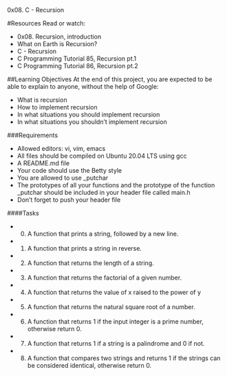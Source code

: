 0x08. C - Recursion

#Resources
Read or watch:
* 0x08. Recursion, introduction
* What on Earth is Recursion?
* C - Recursion
* C Programming Tutorial 85, Recursion pt.1
* C Programming Tutorial 86, Recursion pt.2

##Learning Objectives
At the end of this project, you are expected to be able to explain to anyone, without the help of Google:
* What is recursion
* How to implement recursion
* In what situations you should implement recursion
* In what situations you shouldn’t implement recursion

###Requirements
* Allowed editors: vi, vim, emacs
* All files should be compiled on Ubuntu 20.04 LTS using gcc
* A README.md file
* Your code should use the Betty style
* You are allowed to use _putchar
* The prototypes of all your functions and the prototype of the function _putchar should be included in your header file called main.h
* Don’t forget to push your header file

####Tasks 
* 0. A function that prints a string, followed by a new line.
* 1. A function that prints a string in reverse.
* 2. A function that returns the length of a string.
* 3. A function that returns the factorial of a given number.
* 4. A function that returns the value of x raised to the power of y
* 5. A function that returns the natural square root of a number.
* 6. A function that returns 1 if the input integer is a prime number, otherwise return 0.
* 7. A function that returns 1 if a string is a palindrome and 0 if not.
* 8. A function that compares two strings and returns 1 if the strings can be considered identical, otherwise return 0.
